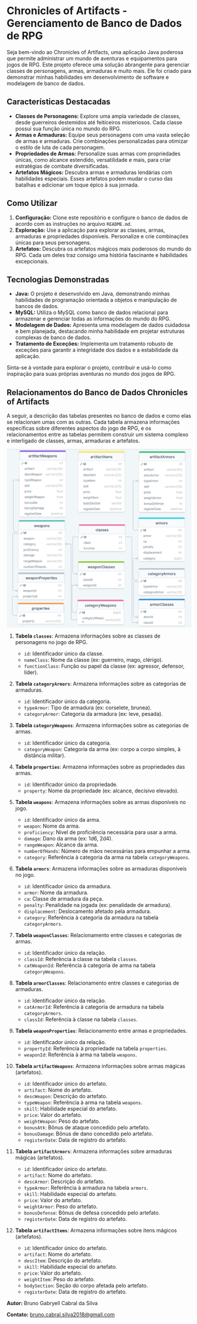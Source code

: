 # Chronicles of Artifacts - Gerenciamento de Banco de Dados de RPG

Seja bem-vindo ao Chronicles of Artifacts, uma aplicação Java poderosa que permite administrar um mundo de aventuras e equipamentos para jogos de RPG. Este projeto oferece uma solução abrangente para gerenciar classes de personagens, armas, armaduras e muito mais. Ele foi criado para demonstrar minhas habilidades em desenvolvimento de software e modelagem de banco de dados.

## Características Destacadas

- **Classes de Personagens:** Explore uma ampla variedade de classes, desde guerreiros destemidos até feiticeiros misteriosos. Cada classe possui sua função única no mundo do RPG.
- **Armas e Armaduras:** Equipe seus personagens com uma vasta seleção de armas e armaduras. Crie combinações personalizadas para otimizar o estilo de luta de cada personagem.
- **Propriedades de Armas:** Personalize suas armas com propriedades únicas, como alcance estendido, versatilidade e mais, para criar estratégias de combate diversificadas.
- **Artefatos Mágicos:** Descubra armas e armaduras lendárias com habilidades especiais. Esses artefatos podem mudar o curso das batalhas e adicionar um toque épico à sua jornada.

## Como Utilizar

1. **Configuração:** Clone este repositório e configure o banco de dados de acordo com as instruções no arquivo `README.md`.
2. **Exploração:** Use a aplicação para explorar as classes, armas, armaduras e propriedades disponíveis. Personalize e crie combinações únicas para seus personagens.
3. **Artefatos:** Descubra os artefatos mágicos mais poderosos do mundo do RPG. Cada um deles traz consigo uma história fascinante e habilidades excepcionais.

## Tecnologias Demonstradas

- **Java:** O projeto é desenvolvido em Java, demonstrando minhas habilidades de programação orientada a objetos e manipulação de bancos de dados.
- **MySQL:** Utiliza o MySQL como banco de dados relacional para armazenar e gerenciar todas as informações do mundo do RPG.
- **Modelagem de Dados:** Apresenta uma modelagem de dados cuidadosa e bem planejada, destacando minha habilidade em projetar estruturas complexas de banco de dados.
- **Tratamento de Exceções:** Implementa um tratamento robusto de exceções para garantir a integridade dos dados e a estabilidade da aplicação.

Sinta-se à vontade para explorar o projeto, contribuir e usá-lo como inspiração para suas próprias aventuras no mundo dos jogos de RPG.

## Relacionamentos do Banco de Dados Chronicles of Artifacts

A seguir, a descrição das tabelas presentes no banco de dados e como elas se relacionam umas com as outras. Cada tabela armazena informações específicas sobre diferentes aspectos do jogo de RPG, e os relacionamentos entre as tabelas permitem construir um sistema complexo e interligado de classes, armas, armaduras e artefatos.

<div align="center">
  <img align="center" src="./src/images/schema.png" alt= "Esquema do Banco de dados do projeto" />
</div>

1. **Tabela `classes`**: Armazena informações sobre as classes de personagens no jogo de RPG.

    - `id`: Identificador único da classe.
    - `nameClass`: Nome da classe (ex: guerreiro, mago, clérigo).
    - `functionClass`: Função ou papel da classe (ex: agressor, defensor, líder).

2. **Tabela `categoryArmors`**: Armazena informações sobre as categorias de armaduras.

    - `id`: Identificador único da categoria.
    - `typeArmor`: Tipo de armadura (ex: corselete, brunea).
    - `categoryArmor`: Categoria da armadura (ex: leve, pesada).

3. **Tabela `categoryWeapons`**: Armazena informações sobre as categorias de armas.

    - `id`: Identificador único da categoria.
    - `categoryWeapon`: Categoria da arma (ex: corpo a corpo simples, à distância militar).

4. **Tabela `properties`**: Armazena informações sobre as propriedades das armas.

    - `id`: Identificador único da propriedade.
    - `property`: Nome da propriedade (ex: alcance, decisivo elevado).

5. **Tabela `weapons`**: Armazena informações sobre as armas disponíveis no jogo.

    - `id`: Identificador único da arma.
    - `weapon`: Nome da arma.
    - `proficiency`: Nível de proficiência necessária para usar a arma.
    - `damage`: Dano da arma (ex: 1d6, 2d4).
    - `rangeWeapon`: Alcance da arma.
    - `numberOfHands`: Número de mãos necessárias para empunhar a arma.
    - `category`: Referência à categoria da arma na tabela `categoryWeapons`.

6. **Tabela `armors`**: Armazena informações sobre as armaduras disponíveis no jogo.

    - `id`: Identificador único da armadura.
    - `armor`: Nome da armadura.
    - `ca`: Classe de armadura da peça.
    - `penalty`: Penalidade na jogada (ex: penalidade de armadura).
    - `displacement`: Deslocamento afetado pela armadura.
    - `category`: Referência à categoria da armadura na tabela `categoryArmors`.

7. **Tabela `weaponClasses`**: Relacionamento entre classes e categorias de armas.

    - `id`: Identificador único da relação.
    - `classId`: Referência à classe na tabela `classes`.
    - `catWeaponId`: Referência à categoria de arma na tabela `categoryWeapons`.

8. **Tabela `armorClasses`**: Relacionamento entre classes e categorias de armaduras.

    - `id`: Identificador único da relação.
    - `catArmorId`: Referência à categoria de armadura na tabela `categoryArmors`.
    - `classId`: Referência à classe na tabela `classes`.

9. **Tabela `weaponProperties`**: Relacionamento entre armas e propriedades.

    - `id`: Identificador único da relação.
    - `propertyId`: Referência à propriedade na tabela `properties`.
    - `weaponId`: Referência à arma na tabela `weapons`.

10. **Tabela `artifactWeapons`**: Armazena informações sobre armas mágicas (artefatos).

    - `id`: Identificador único do artefato.
    - `artifact`: Nome do artefato.
    - `descWeapon`: Descrição do artefato.
    - `typeWeapon`: Referência à arma na tabela `weapons`.
    - `skill`: Habilidade especial do artefato.
    - `price`: Valor do artefato.
    - `weightWeapon`: Peso do artefato.
    - `bonusAtk`: Bônus de ataque concedido pelo artefato.
    - `bonusDamage`: Bônus de dano concedido pelo artefato.
    - `registerDate`: Data de registro do artefato.

11. **Tabela `artifactArmors`**: Armazena informações sobre armaduras mágicas (artefatos).

    - `id`: Identificador único do artefato.
    - `artifact`: Nome do artefato.
    - `descArmor`: Descrição do artefato.
    - `typeArmor`: Referência à armadura na tabela `armors`.
    - `skill`: Habilidade especial do artefato.
    - `price`: Valor do artefato.
    - `weightArmor`: Peso do artefato.
    - `bonusDefense`: Bônus de defesa concedido pelo artefato.
    - `registerDate`: Data de registro do artefato.

12. **Tabela `artifactItems`**: Armazena informações sobre itens mágicos (artefatos).

    - `id`: Identificador único do artefato.
    - `artifact`: Nome do artefato.
    - `descItem`: Descrição do artefato.
    - `skill`: Habilidade especial do artefato.
    - `price`: Valor do artefato.
    - `weightItem`: Peso do artefato.
    - `bodySection`: Seção do corpo afetada pelo artefato.
    - `registerDate`: Data de registro do artefato.


**Autor:** Bruno Gabryell Cabral da Silva

**Contato:** bruno.cabral.silva2018@gmail.com

